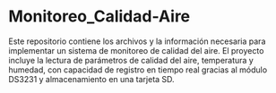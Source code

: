 # Monitoreo_Calidad-Aire
Este repositorio contiene los archivos y la información necesaria para implementar un sistema de monitoreo de calidad del aire. El proyecto incluye la lectura de parámetros de calidad del aire, temperatura y humedad, con capacidad de registro en tiempo real gracias al módulo DS3231 y almacenamiento en una tarjeta SD.
